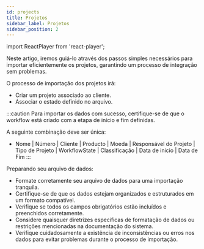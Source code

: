 ```yaml
---
id: projects
title: Projetos
sidebar_label: Projetos
sidebar_position: 2
---
```


import ReactPlayer from 'react-player';

Neste artigo, iremos guiá-lo através dos passos simples necessários para importar eficientemente os projetos, garantindo um processo de integração sem problemas.

O processo de importação dos projetos irá:

- Criar um projeto associado ao cliente.
- Associar o estado definido no arquivo.

<ReactPlayer controls muted url='/video/Import_Project.mov' />

:::caution
Para importar os dados com sucesso, certifique-se de que o workflow está criado com a etapa de início e fim definidas.

A seguinte combinação deve ser única:

- Nome | Número | Cliente | Producto | Moeda | Responsável do Projeto | Tipo de Projeto | WorkflowState | Classificação | Data de inicio | Data de Fim
  :::

Preparando seu arquivo de dados:

- Formate corretamente seu arquivo de dados para uma importação tranquila.
- Certifique-se de que os dados estejam organizados e estruturados em um formato compatível.
- Verifique se todos os campos obrigatórios estão incluídos e preenchidos corretamente.
- Considere quaisquer diretrizes específicas de formatação de dados ou restrições mencionadas na documentação do sistema.
- Verifique cuidadosamente a existência de inconsistências ou erros nos dados para evitar problemas durante o processo de importação.
